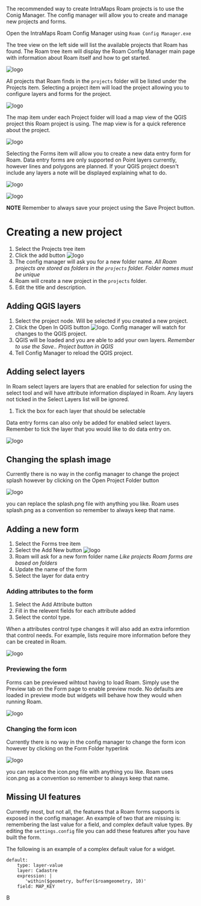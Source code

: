 
The recommended way to create IntraMaps Roam projects is to use the Conig Manager. The config manager will allow you to create and manage new projects and forms.

Open the IntraMaps Roam Config Manager using `Roam Config Manager.exe`

The tree view on the left side will list the available projects that Roam has found.  The Roam tree item will display the Roam Config Manager main page with information about Roam itself and how to get started.

![logo](images/config_home.png)

All projects that Roam finds in the `projects` folder will be listed under the Projects item. Selecting a project item will load the project allowing you to configure layers and forms for the project.

![logo](images/config_projectinfo.png)

The map item under each Project folder will load a map view of the QGIS project this Roam project is using. The map view is for a quick reference about the project. 

![logo](images/config_map.png)

Selecting the Forms item will allow you to create a new data entry form for Roam.  Data entry forms are only supported on Point layers currently, however lines and polygons are planned.  If your QGIS project doesn't include any layers a note will be displayed explaining what to do.

![logo](images/config_formlist.png)

![logo](images/config_form.png)

**NOTE** Remember to always save your project using the Save Project button.

# Creating a new project

1. Select the Projects tree item
2. Click the add button ![logo](images/config_add.png)
3. The config manager will ask you for a new folder name. _All Roam projects are stored as folders in the `projects` folder. Folder names must be unique_
4. Roam will create a new project in the `projects` folder.
5. Edit the title and description.

## Adding QGIS layers
1. Select the project node.  Will be selected if you created a new project.
2. Click the Open In QGIS button ![logo](images/config_openqgis.png).  Config manager will watch for changes to the QGIS project.
3. QGIS will be loaded and you are able to add your own layers. _Remember to use the Save.. Project button in QGIS_
4. Tell Config Manager to reload the QGIS project.

## Adding select layers
In Roam select layers are layers that are enabled for selection for using the select tool and will have attribute information displayed in Roam. Any layers not ticked in the Select Layers list will be ignored.

1. Tick the box for each layer that should be selectable  

Data entry forms can also only be added for enabled select layers.  Remember to tick the layer that you would like to do data entry on.

![logo](images/config_selectlayer.png)

## Changing the splash image

Currently there is no way in the config manager to change the project splash however by clicking on the Open Project Folder button

![logo](images/config_openfolder.png)

you can replace the splash.png file with anything you like.  Roam uses splash.png as a convention so remember to always keep that name.

## Adding a new form
1. Select the Forms tree item
2. Select the Add New button ![logo](images/config_add.png)
3. Roam will ask for a new form folder name _Like projects Roam forms are based on folders_
4. Update the name of the form
5. Select the layer for data entry

### Adding attributes to the form
1. Select the Add Attribute button
2. Fill in the relevent fields for each attribute added
3. Select the contol type.

When a attributes control type changes it will also add an extra informtion that control needs.  For example, lists require more information before they can be created in Roam.

![logo](images/config_list.png)

### Previewing the form

Forms can be previewed wihtout having to load Roam.  Simply use the Preview tab on the Form page to enable preview mode.  No defaults are loaded in preview mode but widgets will behave how they would when running Roam.

![logo](images/config_preview.png)

### Changing the form icon

Currently there is no way in the config manager to change the form icon however by clicking on the Form Folder hyperlink 

![logo](images/config_formfolder.png)

you can replace the icon.png file with anything you like.  Roam uses icon.png as a convention so remember to always keep that name.

## Missing UI features

Currently most, but not all, the features that a Roam forms supports is exposed in the config manager.  An example of two that are missing is: remembering the last value for a field, and complex default value types.  By editing the `settings.config` file you can add these features after you have built the form.

The following is an example of a complex default value for a widget.

```
default:
    type: layer-value
    layer: Cadastre
    expression: |
       'within($geometry, buffer($roamgeometry, 10)'
    field: MAP_KEY
```

B

